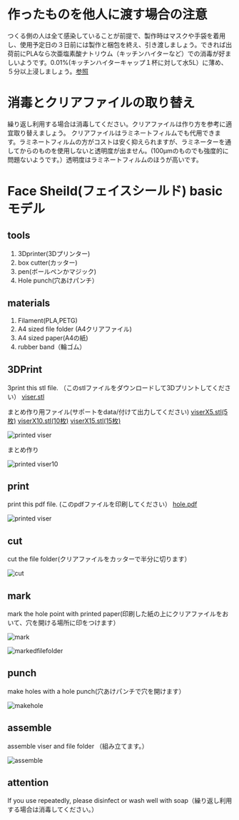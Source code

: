 # 作ったものを他人に渡す場合の注意
つくる側の人は全て感染していることが前提で、製作時はマスクや手袋を着用し、使用予定日の３日前には製作と梱包を終え、引き渡しましょう。できれば出荷前にPLAなら次亜塩素酸ナトリウム（キッチンハイターなど）での消毒が好ましいようです。0.01%(キッチンハイターキャップ１杯に対して水5L）に薄め、５分以上浸しましょう。[参照](https://help.prusa3d.com/en/article/prusa-face-shield-disinfection_125457?fbclid=IwAR1E9TaWje1hrFnzYF6KLgC5qMqZX60T88_2Ch9ydYj7H9O7tvyOMQv_r-4#not-recommended-methodshttps://help.prusa3d.com/en/article/prusa-face-shield-disinfection_125457?fbclid=IwAR1E9TaWje1hrFnzYF6KLgC5qMqZX60T88_2Ch9ydYj7H9O7tvyOMQv_r-4#not-recommended-methods)


# 消毒とクリアファイルの取り替え
繰り返し利用する場合は消毒してください。クリアファイルは作り方を参考に適宜取り替えましょう。
クリアファイルはラミネートフィルムでも代用できます。ラミネートフィルムの方がコストは安く抑えられますが、ラミネーターを通してからのものを使用しないと透明度が出ません。(100μmのものでも強度的に問題ないようです。）透明度はラミネートフィルムのほうが高いです。

# Face Sheild(フェイスシールド) basicモデル

## tools
1. 3Dprinter(3Dプリンター)
2. box cutter(カッター)
3. pen(ボールペンかマジック)
4. Hole punch(穴あけパンチ）

## materials
1. Filament(PLA,PETG)
2. A4 sized file folder (A4クリアファイル)
3. A4 sized paper(A4の紙)
4. rubber band（輪ゴム）

## 3DPrint
3print this stl file. （このstlファイルをダウンロードして3Dプリントしてください）
[viser.stl](viser.stl)

まとめ作り用ファイル(サポートをdata/付けて出力してください)
[viserX5.stl(5枚)](viserX5.stl)
[viserX10.stl(10枚)](viserX10.stl)
[viserX15.stl(15枚)](viserX15.stl)


![printed viser](../images/1.jpeg)

まとめ作り

![printed viser10](../images/1-2.jpeg)

## print
print this pdf file. (このpdfファイルを印刷してください）
[hole.pdf](hole.pdf)


![printed viser](../images/2.jpeg)

## cut
cut the file folder(クリアファイルをカッターで半分に切ります）

![cut](../images/3.jpeg)

## mark
mark the hole point with printed paper(印刷した紙の上にクリアファイルをおいて、穴を開ける場所に印をつけます）

![mark](../images/4.jpeg)


![markedfilefolder](../images/5.jpeg)

## punch
make holes with a hole punch(穴あけパンチで穴を開けます）

![makehole](../images/6.jpeg)

## assemble
assemble viser and file folder （組み立てます。）

![assemble](../images/7.jpeg)

## attention
If you use repeatedly, please disinfect or wash well with soap（繰り返し利用する場合は消毒してください。）


